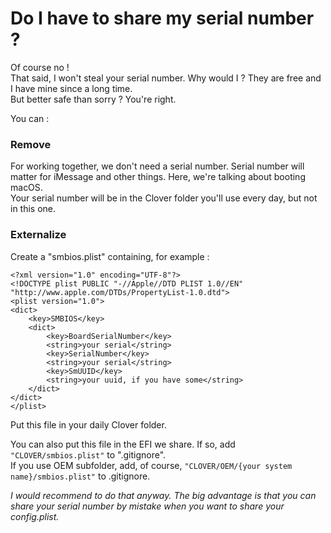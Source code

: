 # Do I have to share my serial number ?

Of course no !  
That said, I won't steal your serial number. Why would I ? They are free and I have mine since a long time.  
But better safe than sorry ? You're right.

You can :

### Remove

For working together, we don't need a serial number. Serial number will matter for iMessage and other things. Here, we're talking about booting macOS.  
Your serial number will be in the Clover folder you'll use every day, but not in this one.

### Externalize

Create a "smbios.plist" containing, for example :

```markup
<?xml version="1.0" encoding="UTF-8"?>
<!DOCTYPE plist PUBLIC "-//Apple//DTD PLIST 1.0//EN" "http://www.apple.com/DTDs/PropertyList-1.0.dtd">
<plist version="1.0">
<dict>
	<key>SMBIOS</key>
	<dict>
		<key>BoardSerialNumber</key>
		<string>your serial</string>
		<key>SerialNumber</key>
		<string>your serial</string>
		<key>SmUUID</key>
		<string>your uuid, if you have some</string>
	</dict>
</dict>
</plist>
```

Put this file in your daily Clover folder.

You can also put this file in the EFI we share. If so, add `"CLOVER/smbios.plist"` to ".gitignore".  
If you use OEM subfolder, add, of course, `"CLOVER/OEM/{your system name}/smbios.plist"` to .gitignore.

_I would recommend to do that anyway. The big advantage is that you can share your serial number by mistake when you want to share your config.plist._

